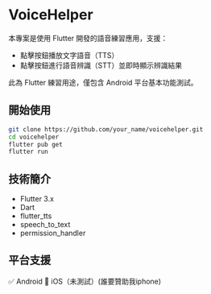 # VoiceHelper

本專案是使用 Flutter 開發的語音練習應用，支援：

- 點擊按鈕播放文字語音（TTS）
- 點擊按鈕進行語音辨識（STT）並即時顯示辨識結果

此為 Flutter 練習用途，僅包含 Android 平台基本功能測試。

## 開始使用

```bash
git clone https://github.com/your_name/voicehelper.git
cd voicehelper
flutter pub get
flutter run
```

## 技術簡介

- Flutter 3.x
- Dart
- flutter_tts
- speech_to_text
- permission_handler

## 平台支援

✅ Android
🚧 iOS（未測試）(誰要贊助我iphone)
